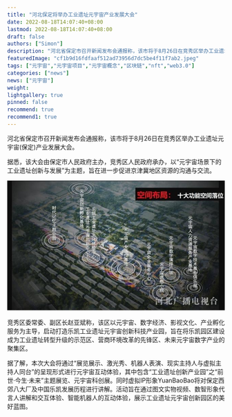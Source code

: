 ```yaml
---
title: "河北保定将举办工业遗址元宇宙产业发展大会"
date: 2022-08-18T14:07:40+08:00
lastmod: 2022-08-18T14:07:40+08:00
draft: false
authors: ["Simon"]
description: "河北省保定市召开新闻发布会通报称，该市将于8月26日在竞秀区举办工业遗址元宇宙(保定)产业发展大会。据悉，该大会由保定市人民政府主办，竞秀区人民政府承办，以“元宇宙场景下的工业遗址创新与发展”为主题，旨在进一步促进京津冀地区资源的沟通与交流。"
featuredImage: "cf1b9d16fdfaaf512ad73956d7dc5be4f11f7ab2.jpeg"
tags: ["元宇宙","元宇宙项目","元宇宙概念","区块链","nft","web3.0"]
categories: ["news"]
news: ["元宇宙"]
weight: 
lightgallery: true
pinned: false
recommend: true
recommend1: true
---
```


河北省保定市召开新闻发布会通报称，该市将于8月26日在竞秀区举办工业遗址元宇宙(保定)产业发展大会。

据悉，该大会由保定市人民政府主办，竞秀区人民政府承办，以“元宇宙场景下的工业遗址创新与发展”为主题，旨在进一步促进京津冀地区资源的沟通与交流。

![配图](faf2b2119313b07e45c8dab5455f5e2996dd8cad.jpeg)

竞秀区委常委、副区长赵亚斌称，该区以元宇宙、数字经济、影视文化、产业孵化服务为主导，启动打造乐凯工业遗址元宇宙创新科技产业园，旨在将乐凯园区建设成为工业遗址转型升级的示范区、营商环境改革的先锋区、未来元宇宙数字产业的聚集区。

据了解，本次大会将通过“展览展示、激光秀、机器人表演、现实主持人与虚拟主持人同台”的呈现形式进行元宇宙互动体验，其中包含“工业遗址创新产业园”之“前世·今生·未来”主题展览、元宇宙科创展。同时虚拟IP形象YuanBaoBao将对保定西郊八大厂及中国乐凯发展历程进行讲解。活动旨在通过图文实物视频、数智形象代言人讲解和交互体验、智能机器人的互动体验，展示工业遗址元宇宙创新园区的美好蓝图。